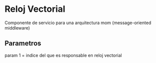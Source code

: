 # Reloj Vectorial
Componente de servicio para una arquitectura mom (message-oriented middleware)

## Parametros
param 1 = indice del que es responsable en reloj vectorial

